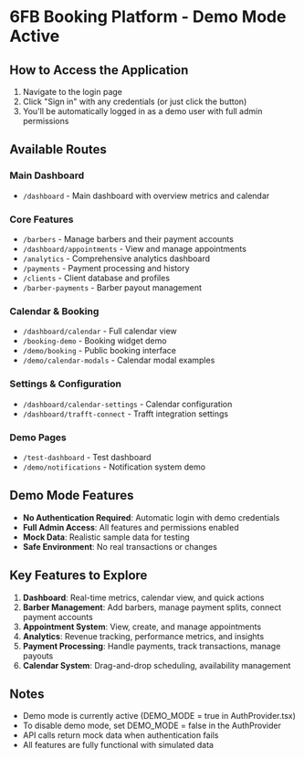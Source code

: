 # 6FB Booking Platform - Demo Mode Active

## How to Access the Application

1. Navigate to the login page
2. Click "Sign in" with any credentials (or just click the button)
3. You'll be automatically logged in as a demo user with full admin permissions

## Available Routes

### Main Dashboard
- `/dashboard` - Main dashboard with overview metrics and calendar

### Core Features
- `/barbers` - Manage barbers and their payment accounts
- `/dashboard/appointments` - View and manage appointments
- `/analytics` - Comprehensive analytics dashboard
- `/payments` - Payment processing and history
- `/clients` - Client database and profiles
- `/barber-payments` - Barber payout management

### Calendar & Booking
- `/dashboard/calendar` - Full calendar view
- `/booking-demo` - Booking widget demo
- `/demo/booking` - Public booking interface
- `/demo/calendar-modals` - Calendar modal examples

### Settings & Configuration
- `/dashboard/calendar-settings` - Calendar configuration
- `/dashboard/trafft-connect` - Trafft integration settings

### Demo Pages
- `/test-dashboard` - Test dashboard
- `/demo/notifications` - Notification system demo

## Demo Mode Features

- **No Authentication Required**: Automatic login with demo credentials
- **Full Admin Access**: All features and permissions enabled
- **Mock Data**: Realistic sample data for testing
- **Safe Environment**: No real transactions or changes

## Key Features to Explore

1. **Dashboard**: Real-time metrics, calendar view, and quick actions
2. **Barber Management**: Add barbers, manage payment splits, connect payment accounts
3. **Appointment System**: View, create, and manage appointments
4. **Analytics**: Revenue tracking, performance metrics, and insights
5. **Payment Processing**: Handle payments, track transactions, manage payouts
6. **Calendar System**: Drag-and-drop scheduling, availability management

## Notes

- Demo mode is currently active (DEMO_MODE = true in AuthProvider.tsx)
- To disable demo mode, set DEMO_MODE = false in the AuthProvider
- API calls return mock data when authentication fails
- All features are fully functional with simulated data